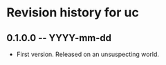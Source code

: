# Revision history for uc

## 0.1.0.0  -- YYYY-mm-dd

* First version. Released on an unsuspecting world.
